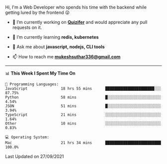 Hi, I'm a Web Developer who spends his time with the backend while getting lured by the frontend 😜

- 🔭 I’m currently working on **[Quizifer](https://github.com/SutharMukesh/Quizifer/)** and would appreciate any pull requests on it.

- 🌱 I’m currently learning **redis, kubernetes**

- 💬 Ask me about **javascript, nodejs, CLI tools**

- 📫 How to reach me **mukeshsuthar336@gmail.com**

---
<!--START_SECTION:waka-->
📊 **This Week I Spent My Time On** 

```text
💬 Programming Languages: 
JavaScript               18 hrs 55 mins      ██████████████████████░░░   87.75% 
Python                   58 mins             █░░░░░░░░░░░░░░░░░░░░░░░░   4.54% 
JSON                     51 mins             █░░░░░░░░░░░░░░░░░░░░░░░░   3.94% 
TypeScript               21 mins             ░░░░░░░░░░░░░░░░░░░░░░░░░   1.64% 
Other                    10 mins             ░░░░░░░░░░░░░░░░░░░░░░░░░   0.83%

💻 Operating System: 
Mac                      21 hrs 34 mins      █████████████████████████   100.0%

```


 Last Updated on 27/09/2021
<!--END_SECTION:waka-->
